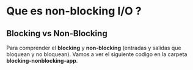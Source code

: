 # Que es non-blocking I/O ? 


## Blocking vs Non-Blocking

Para comprender el **blocking** y **non-blocking** (entradas y salidas que bloquean y no bloquean). Vamos a ver el siguiente codigo en la carpeta **blocking-nonblocking-app**.

